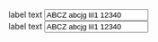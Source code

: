 <div class="au-body au-body--dark example-form-item">
  <label class="au-label--dark" for="text-input">label text</label>
  <input class="au-text-input au-text-input--block au-text-input--valid" name="text-input" id="text-input" type="text" value="ABCZ abcjg liI1 12340">
</div>
<div class="au-body au-body--dark example-form-item">
  <label class="au-label--dark" for="text-input">label text</label>
  <input class="au-text-input au-text-input--block au-text-input--invalid" name="text-input" id="text-input" type="text" aria-invalid="true" value="ABCZ abcjg liI1 12340">
</div>

